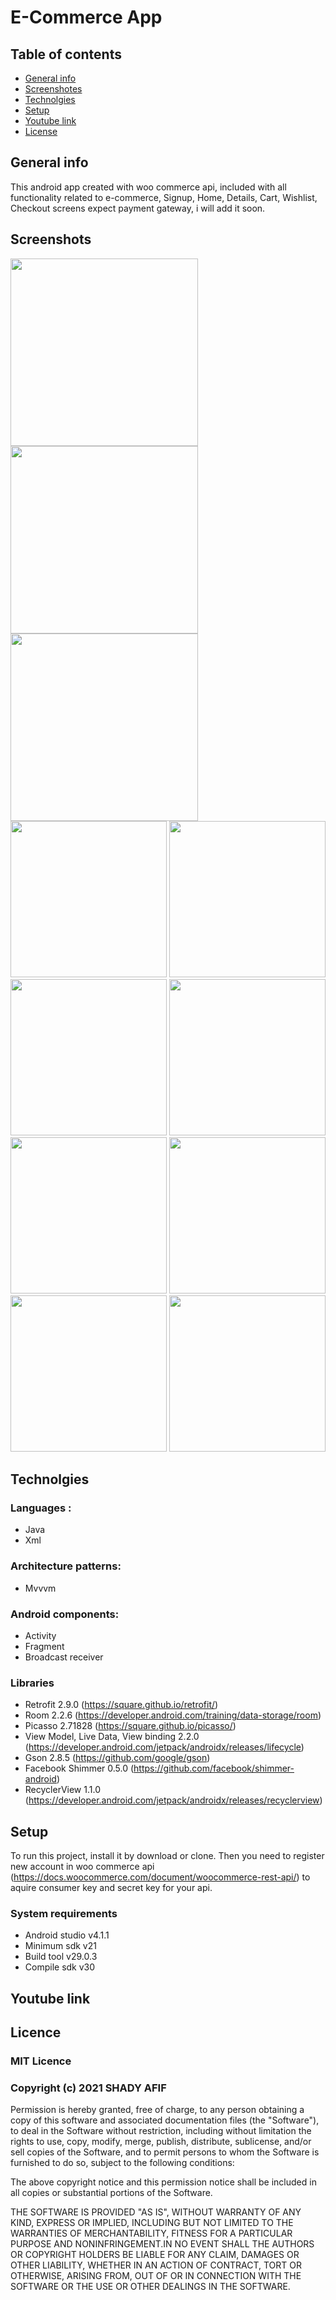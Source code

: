 # E-Commerce App
## Table of contents
- [General info](#General-info)
- [Screenshotes](#Screenshotes) 
- [Technolgies](#Technolgies)
- [Setup](#Setup)
- [Youtube link](#Youtube-link) 
- [License](#Licence)

## General info
This android app created with woo commerce api, included with all functionality related to e-commerce, Signup, Home, Details, Cart, Wishlist, Checkout screens expect payment gateway, i will add it soon.

## Screenshots
<img src="/images/SplashScreen.jpg" width="300"/> <img src="/images/HomeScreen.jpg" width="300">
<img src="/images/CategoriesScreen.jpg" width="300">
<img src="/images/OffersScreen.jpg" width="250">
<img src="/images/ContactUsScreen.jpg" width="250">
<img src="/images/TermsScreen.jpg" width="250">
<img src="/images/WishListScreen.jpg" width="250">
<img src="/images/DeleteWishListScreen.jpg" width="250">
<img src="/images/CartScreen.jpg" width="250">
<img src="/images/DeleteCartListScreen.jpg" width="250">
<img src="/images/ReqisterScreen.jpg" width="250">
## Technolgies
### Languages :
- Java 
- Xml

### Architecture patterns: 
- Mvvvm

### Android components:
 - Activity
 - Fragment
 - Broadcast receiver
 
 ### Libraries 
 - Retrofit 2.9.0 (https://square.github.io/retrofit/)
 - Room 2.2.6 (https://developer.android.com/training/data-storage/room)
 - Picasso 2.71828 (https://square.github.io/picasso/)
 - View Model, Live Data, View binding 2.2.0 (https://developer.android.com/jetpack/androidx/releases/lifecycle)
 - Gson 2.8.5 (https://github.com/google/gson)
 - Facebook Shimmer 0.5.0 (https://github.com/facebook/shimmer-android)
 - RecyclerView 1.1.0 (https://developer.android.com/jetpack/androidx/releases/recyclerview)

## Setup
To run this project, install it by download or clone. Then you need to register new account in woo commerce api (https://docs.woocommerce.com/document/woocommerce-rest-api/) to aquire consumer key and secret key for your api.

### System requirements
- Android studio v4.1.1
- Minimum sdk v21
- Build tool v29.0.3
- Compile sdk v30

## Youtube link 
## Licence
### MIT Licence 
### Copyright (c) 2021 SHADY AFIF 
Permission is hereby granted, free of charge, to any person obtaining a copy of this software
and associated documentation files (the "Software"), to deal in the Software without restriction,
including without limitation the rights to use, copy, modify, merge, publish, distribute, sublicense,
and/or sell copies of the Software, and to permit persons to whom the Software is furnished to do so, 
subject to the following conditions:

The above copyright notice and this permission notice shall be included in all copies or substantial 
portions of the Software.

THE SOFTWARE IS PROVIDED "AS IS", WITHOUT WARRANTY OF ANY KIND, EXPRESS OR IMPLIED, 
INCLUDING BUT NOT LIMITED TO THE WARRANTIES OF MERCHANTABILITY, FITNESS FOR A PARTICULAR PURPOSE
AND NONINFRINGEMENT.IN NO EVENT SHALL THE AUTHORS OR COPYRIGHT HOLDERS BE LIABLE FOR ANY CLAIM,
DAMAGES OR OTHER LIABILITY, WHETHER IN AN ACTION OF CONTRACT,
TORT OR OTHERWISE, ARISING FROM, OUT OF OR IN CONNECTION WITH THE SOFTWARE
OR THE USE OR OTHER DEALINGS IN THE SOFTWARE.
 
